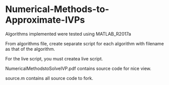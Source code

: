 # Numerical-Methods-to-Approximate-IVPs


Algorithms implemented were tested using MATLAB_R2017a

From algorithms file, create separate script for each algorithm with filename as that of the algorithm.

For the live script, you must createa live script.

NumericalMethodstoSolveIVP.pdf  contains source code for nice view.

source.m contains all source code to fork. 


